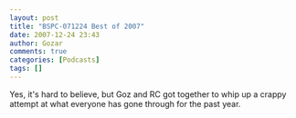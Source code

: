 ```yaml
---
layout: post
title: "BSPC-071224 Best of 2007"
date: 2007-12-24 23:43
author: Gozar
comments: true
categories: [Podcasts]
tags: []
---
```

Yes, it's hard to believe, but Goz and RC got together to whip up a crappy attempt at what everyone has gone through for the past year.
